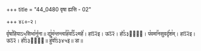 +++
title = "44_0480 वृषा ह्यसि - 02"

+++
४८०-२।

वृ꣤षा꣯हियाऽ५सिभा꣯नु꣤ना॥ द्यु꣢म꣡न्तन्त्वा꣢꣯ह꣡वा꣰꣯ऽ२महे꣯। हाऽ᳒२᳒इ। ऊऽ᳒२᳒। हो꣭ऽ३वा꣢᳐। प꣡वमा꣢꣯नसुवर्दृ꣡श꣢म्। हाऽ᳒२᳒इ। ऊऽ᳒२᳒। हो꣭ऽ३वा꣢᳐॥ हु꣣वो꣢ऽ३४५इ॥ डा॥